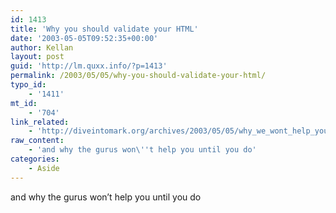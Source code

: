 ```yaml
---
id: 1413
title: 'Why you should validate your HTML'
date: '2003-05-05T09:52:35+00:00'
author: Kellan
layout: post
guid: 'http://lm.quxx.info/?p=1413'
permalink: /2003/05/05/why-you-should-validate-your-html/
typo_id:
    - '1411'
mt_id:
    - '704'
link_related:
    - 'http://diveintomark.org/archives/2003/05/05/why_we_wont_help_you.html'
raw_content:
    - 'and why the gurus won\''t help you until you do'
categories:
    - Aside
---
```


and why the gurus won’t help you until you do